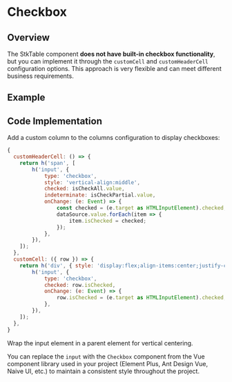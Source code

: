 # Checkbox
## Overview

The StkTable component **does not have built-in checkbox functionality**, but you can implement it through the `customCell` and `customHeaderCell` configuration options. This approach is very flexible and can meet different business requirements.
## Example

<demo vue="basic/checkbox/Checkbox.vue" />


## Code Implementation

Add a custom column to the columns configuration to display checkboxes:

```javascript
{
  customHeaderCell: () => {
    return h('span', [
        h('input', {
            type: 'checkbox',
            style: 'vertical-align:middle',
            checked: isCheckAll.value,
            indeterminate: isCheckPartial.value,
            onChange: (e: Event) => {
                const checked = (e.target as HTMLInputElement).checked;
                dataSource.value.forEach(item => {
                    item.isChecked = checked;
                });
            },
        }),
    ]);
  },
  customCell: ({ row }) => {
    return h('div', { style: 'display:flex;align-items:center;justify-content:center' }, [
        h('input', {
            type: 'checkbox',
            checked: row.isChecked,
            onChange: (e: Event) => {
                row.isChecked = (e.target as HTMLInputElement).checked;
            },
        }),
    ]);
  },
}
```
Wrap the input element in a parent element for vertical centering.

You can replace the `input` with the `Checkbox` component from the Vue component library used in your project (Element Plus, Ant Design Vue, Naive UI, etc.) to maintain a consistent style throughout the project.